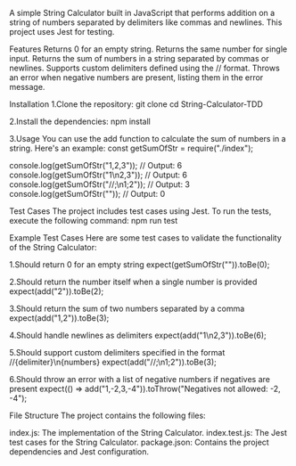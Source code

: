 A simple String Calculator built in JavaScript that performs addition on a string of numbers separated by delimiters like commas and newlines. This project uses Jest for testing.

Features
Returns 0 for an empty string.
Returns the same number for single input.
Returns the sum of numbers in a string separated by commas or newlines.
Supports custom delimiters defined using the // format.
Throws an error when negative numbers are present, listing them in the error message.

Installation
1.Clone the repository:
git clone [<repository-url>](https://github.com/Fstack-MdAltaf/String-Calculator-TDD)
cd String-Calculator-TDD

2.Install the dependencies:
npm install

3.Usage
You can use the add function to calculate the sum of numbers in a string. Here's an example:
const getSumOfStr = require("./index");

console.log(getSumOfStr("1,2,3")); // Output: 6
console.log(getSumOfStr("1\n2,3")); // Output: 6
console.log(getSumOfStr("//;\n1;2")); // Output: 3
console.log(getSumOfStr("")); // Output: 0

Test Cases
The project includes test cases using Jest. To run the tests, execute the following command:
npm run test

Example Test Cases
Here are some test cases to validate the functionality of the String Calculator:

1.Should return 0 for an empty string
expect(getSumOfStr("")).toBe(0);

2.Should return the number itself when a single number is provided
expect(add("2")).toBe(2);

3.Should return the sum of two numbers separated by a comma
expect(add("1,2")).toBe(3);

4.Should handle newlines as delimiters
expect(add("1\n2,3")).toBe(6);

5.Should support custom delimiters specified in the format //{delimiter}\n{numbers}
expect(add("//;\n1;2")).toBe(3);

6.Should throw an error with a list of negative numbers if negatives are present
expect(() => add("1,-2,3,-4")).toThrow("Negatives not allowed: -2, -4");

File Structure
The project contains the following files:

index.js: The implementation of the String Calculator.
index.test.js: The Jest test cases for the String Calculator.
package.json: Contains the project dependencies and Jest configuration.
